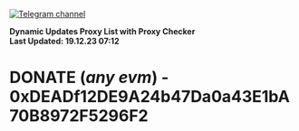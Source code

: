 [![Telegram channel](https://img.shields.io/endpoint?url=https://runkit.io/damiankrawczyk/telegram-badge/branches/master?url=https://t.me/n4z4v0d)](https://t.me/n4z4v0d) 

**Dynamic Updates Proxy List with Proxy Checker**  
**Last Updated: 19.12.23 07:12**

# DONATE (_any evm_) - 0xDEADf12DE9A24b47Da0a43E1bA70B8972F5296F2
